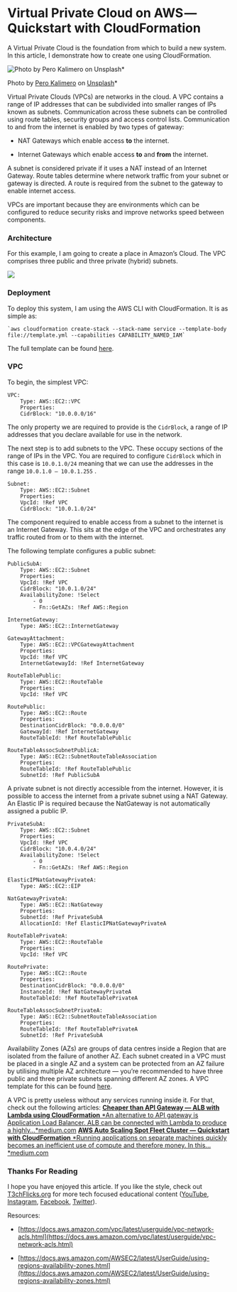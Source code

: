 # Virtual Private Cloud on AWS — Quickstart with CloudFormation

A Virtual Private Cloud is the foundation from which to build a new system. In this article, I demonstrate how to create one using CloudFormation.

![Photo by [Pero Kalimero](https://unsplash.com/@pericakalimerica?utm_source=medium&utm_medium=referral) on [Unsplash](https://unsplash.com?utm_source=medium&utm_medium=referral)](https://cdn-images-1.medium.com/max/7008/0*kmVpoS3oecZICPjc)*

Photo by [Pero Kalimero](https://unsplash.com/@pericakalimerica?utm_source=medium&utm_medium=referral) on [Unsplash](https://unsplash.com?utm_source=medium&utm_medium=referral)*

Virtual Private Clouds (VPCs) are networks in the cloud. A VPC contains a range of IP addresses that can be subdivided into smaller ranges of IPs known as subnets. Communication across these subnets can be controlled using route tables, security groups and access control lists. Communication to and from the internet is enabled by two types of gateway:

* NAT Gateways which enable access **to** the internet.

* Internet Gateways which enable access **to** and **from** the internet.

A subnet is considered private if it uses a NAT instead of an Internet Gateway. Route tables determine where network traffic from your subnet or gateway is directed. A route is required from the subnet to the gateway to enable internet access.

VPCs are important because they are environments which can be configured to reduce security risks and improve networks speed between components.

### Architecture

For this example, I am going to create a place in Amazon’s Cloud. The VPC comprises three public and three private (hybrid) subnets.

![](https://cdn-images-1.medium.com/max/2000/1*0xJI-GnE10TDeDZvQGvQrQ.png)

### Deployment

To deploy this system, I am using the AWS CLI with CloudFormation. It is as simple as:

    `aws cloudformation create-stack --stack-name service --template-body file://template.yml --capabilities CAPABILITY_NAMED_IAM`

The full template can be found [here](https://github.com/sk-t3ch/AWS-VPC).

### VPC

To begin, the simplest VPC:

    VPC:
        Type: AWS::EC2::VPC
        Properties:
        CidrBlock: "10.0.0.0/16"


The only property we are required to provide is the `CidrBlock`, a range of IP addresses that you declare available for use in the network.

The next step is to add subnets to the VPC. These occupy sections of the range of IPs in the VPC. You are required to configure `CidrBlock` which in this case is `10.0.1.0/24` meaning that we can use the addresses in the range `10.0.1.0 — 10.0.1.255` .

    Subnet:
        Type: AWS::EC2::Subnet
        Properties:
        VpcId: !Ref VPC
        CidrBlock: "10.0.1.0/24"

The component required to enable access from a subnet to the internet is an Internet Gateway. This sits at the edge of the VPC and orchestrates any traffic routed from or to them with the internet.

The following template configures a public subnet:

    PublicSubA:
        Type: AWS::EC2::Subnet
        Properties:
        VpcId: !Ref VPC
        CidrBlock: "10.0.1.0/24"
        AvailabilityZone: !Select
            - 0
            - Fn::GetAZs: !Ref AWS::Region
            
    InternetGateway:
        Type: AWS::EC2::InternetGateway
        
    GatewayAttachment:
        Type: AWS::EC2::VPCGatewayAttachment
        Properties:
        VpcId: !Ref VPC
        InternetGatewayId: !Ref InternetGateway
        
    RouteTablePublic:
        Type: AWS::EC2::RouteTable
        Properties:
        VpcId: !Ref VPC
        
    RoutePublic:
        Type: AWS::EC2::Route
        Properties:
        DestinationCidrBlock: "0.0.0.0/0"
        GatewayId: !Ref InternetGateway
        RouteTableId: !Ref RouteTablePublic

    RouteTableAssocSubnetPublicA:
        Type: AWS::EC2::SubnetRouteTableAssociation
        Properties:
        RouteTableId: !Ref RouteTablePublic
        SubnetId: !Ref PublicSubA

A private subnet is not directly accessible from the internet. However, it is possible to access the internet from a private subnet using a NAT Gateway. An Elastic IP is required because the NatGateway is not automatically assigned a public IP.

    PrivateSubA:
        Type: AWS::EC2::Subnet
        Properties:
        VpcId: !Ref VPC
        CidrBlock: "10.0.4.0/24"
        AvailabilityZone: !Select
            - 0
            - Fn::GetAZs: !Ref AWS::Region
            
    ElasticIPNatGatewayPrivateA:
        Type: AWS::EC2::EIP
        
    NatGatewayPrivateA:
        Type: AWS::EC2::NatGateway
        Properties:
        SubnetId: !Ref PrivateSubA
        AllocationId: !Ref ElasticIPNatGatewayPrivateA
        
    RouteTablePrivateA:
        Type: AWS::EC2::RouteTable
        Properties:
        VpcId: !Ref VPC
        
    RoutePrivate:
        Type: AWS::EC2::Route
        Properties:
        DestinationCidrBlock: "0.0.0.0/0"
        InstanceId: !Ref NatGatewayPrivateA
        RouteTableId: !Ref RouteTablePrivateA
        
    RouteTableAssocSubnetPrivateA:
        Type: AWS::EC2::SubnetRouteTableAssociation
        Properties:
        RouteTableId: !Ref RouteTablePrivateA
        SubnetId: !Ref PrivateSubA


Availability Zones (AZs) are groups of data centres inside a Region that are isolated from the failure of another AZ. Each subnet created in a VPC must be placed in a single AZ and a system can be protected from an AZ failure by utilising multiple AZ architecture — you’re recommended to have three public and three private subnets spanning different AZ zones. A VPC template for this can be found [here](https://github.com/sk-t3ch/AWS-VPC).

A VPC is pretty useless without any services running inside it. For that, check out the following articles:
[**Cheaper than API Gateway — ALB with Lambda using CloudFormation**
*An alternative to API gateway is Application Load Balancer. ALB can be connected with Lambda to produce a highly…*medium.com](https://medium.com/@t3chflicks/cheaper-than-api-gateway-alb-with-lambda-using-cloudformation-b32b126bbddc)
[**AWS Auto Scaling Spot Fleet Cluster — Quickstart with CloudFormation**
*Running applications on separate machines quickly becomes an inefficient use of compute and therefore money. In this…*medium.com](https://medium.com/@t3chflicks/aws-auto-scaling-spot-fleet-cluster-quickstart-with-cloudformation-6504a61f7aab)

### Thanks For Reading

I hope you have enjoyed this article. If you like the style, check out [T3chFlicks.org](https://t3chflicks.org/Projects/aws-quickstart-series) for more tech focused educational content ([YouTube](https://www.youtube.com/channel/UC0eSD-tdiJMI5GQTkMmZ-6w), [Instagram](https://www.instagram.com/t3chflicks/), [Facebook](https://www.facebook.com/t3chflicks), [Twitter](https://twitter.com/t3chflicks)).



Resources:

* [https://docs.aws.amazon.com/vpc/latest/userguide/vpc-network-acls.html](https://docs.aws.amazon.com/vpc/latest/userguide/vpc-network-acls.html)

* [https://docs.aws.amazon.com/AWSEC2/latest/UserGuide/using-regions-availability-zones.html](https://docs.aws.amazon.com/AWSEC2/latest/UserGuide/using-regions-availability-zones.html)